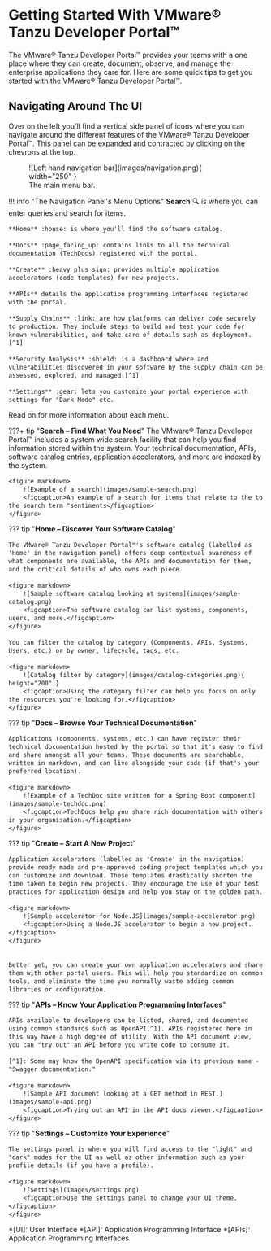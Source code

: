 # Getting Started With VMware® Tanzu Developer Portal™

The VMware® Tanzu Developer Portal™ provides your teams with a one place where they can create, document, observe, and manage the enterprise applications they care for. Here are some quick tips to get you started with the VMware® Tanzu Developer Portal™.

## Navigating Around The UI

Over on the left you'll find a vertical side panel of icons where you can navigate around the different features of the VMware® Tanzu Developer Portal™. This panel can be expanded and contracted by clicking on the chevrons at the top.  

<figure markdown>
  ![Left hand navigation bar](images/navigation.png){ width="250" }
  <figcaption>The main menu bar.</figcaption>
</figure>


!!! info "The Navigation Panel's Menu Options"
    **Search** :mag: is where you can enter queries and search for items.

    **Home** :house: is where you'll find the software catalog.

    **Docs** :page_facing_up: contains links to all the technical documentation (TechDocs) registered with the portal.

    **Create** :heavy_plus_sign: provides multiple application accelerators (code templates) for new projects.

    **APIs** details the application programming interfaces registered with the portal.

    **Supply Chains** :link: are how platforms can deliver code securely to production. They include steps to build and test your code for known vulnerabilities, and take care of details such as deployment.[^1]

    **Security Analysis** :shield: is a dashboard where and vulnerabilities discovered in your software by the supply chain can be assessed, explored, and managed.[^1]

    **Settings** :gear: lets you customize your portal experience with settings for "Dark Mode" etc.

[^1]: Included as part of VMware® Tanzu Application Platform™ and available in VMware® Tanzu Developer Portal™ for evaluation purposes.

Read on for more information about each menu.

???+ tip "**Search – Find What You Need**"
    The VMware® Tanzu Developer Portal™ includes a system wide search facility that can help you find information stored within the system. Your technical documentation, APIs, software catalog entries, application accelerators, and more are indexed by the system.

    <figure markdown>
        ![Example of a search](images/sample-search.png)
        <figcaption>An example of a search for items that relate to the to the search term "sentiments</figcaption>
    </figure>


??? tip "**Home – Discover Your Software Catalog**"

    The VMware® Tanzu Developer Portal™'s software catalog (labelled as 'Home' in the navigation panel) offers deep contextual awareness of what components are available, the APIs and documentation for them, and the critical details of who owns each piece.

    <figure markdown>
        ![Sample software catalog looking at systems](images/sample-catalog.png)
        <figcaption>The software catalog can list systems, components, users, and more.</figcaption>
    </figure>

    You can filter the catalog by category (Components, APIs, Systems, Users, etc.) or by owner, lifecycle, tags, etc.

    <figure markdown>
        ![Catalog filter by category](images/catalog-categories.png){ height="200" }
        <figcaption>Using the category filter can help you focus on only the resources you're looking for.</figcaption>
    </figure>


??? tip "**Docs – Browse Your Technical Documentation**"

    Applications (components, systems, etc.) can have register their technical documentation hosted by the portal so that it's easy to find and share amongst all your teams. These documents are searchable, written in markdown, and can live alongside your code (if that's your preferred location).

    <figure markdown>
        ![Example of a TechDoc site written for a Spring Boot component](images/sample-techdoc.png)
        <figcaption>TechDocs help you share rich documentation with others in your organisation.</figcaption>
    </figure>


??? tip "**Create – Start A New Project**"

    Application Accelerators (labelled as 'Create' in the navigation) provide ready made and pre-approved coding project templates which you can customize and download. These templates drastically shorten the time taken to begin new projects. They encourage the use of your best practices for application design and help you stay on the golden path.

    <figure markdown>
        ![Sample accelerator for Node.JS](images/sample-accelerator.png)
        <figcaption>Using a Node.JS accelerator to begin a new project.</figcaption>
    </figure>
    

    Better yet, you can create your own application accelerators and share them with other portal users. This will help you standardize on common tools, and eliminate the time you normally waste adding common libraries or configuration.


??? tip "**APIs – Know Your Application Programming Interfaces**"

    APIs available to developers can be listed, shared, and documented using common standards such as OpenAPI[^1]. APIs registered here in this way have a high degree of utility. With the API document view, you can "try out" an API before you write code to consume it. 

    [^1]: Some may know the OpenAPI specification via its previous name - "Swagger documentation."

    <figure markdown>
        ![Sample API document looking at a GET method in REST.](images/sample-api.png)
        <figcaption>Trying out an API in the API docs viewer.</figcaption>
    </figure>


??? tip "**Settings – Customize Your Experience**"

    The settings panel is where you will find access to the "light" and "dark" modes for the UI as well as other information such as your profile details (if you have a profile).

    <figure markdown>
        ![Settings](images/settings.png)
        <figcaption>Use the settings panel to change your UI theme.</figcaption>
    </figure>
    
*[UI]: User Interface
*[API]: Application Programming Interface
*[APIs]: Application Programming Interfaces